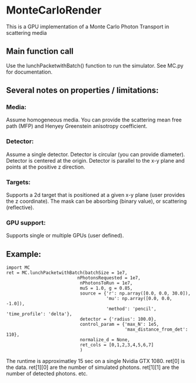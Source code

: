# MonteCarloRender

This is a GPU implementation of a Monte Carlo Photon Transport in scattering media


## Main function call
  Use the lunchPacketwithBatch() function to run the simulator. See MC.py for documentation.
  
## Several notes on properties / limitations:
### Media:
 Assume homogeneous media. You can provide the scattering mean free path (MFP) and Henyey Greenstein anisotropy coefficient.

### Detector:
 Assume a single detector.
 Detector is circular (you can provide diameter).
 Detector is centered at the origin.
 Detector is parallel to the x-y plane and points at the positive z direction.

### Targets:
 Supports a 2d target that is positioned at a given x-y plane (user provides the z coordinate).
 The mask can be absorbing (binary value), or scattering (reflective).
 
### GPU support:
  Supports single or multiple GPUs (user defined).

## Example:
    import MC
    ret = MC.lunchPacketwithBatch(batchSize = 1e7,
                               nPhotonsRequested = 1e7,
                                nPhotonsToRun = 1e7,
                                muS = 1.0, g = 0.85,
                                source = {'r': np.array([0.0, 0.0, 30.0]),
                                          'mu': np.array([0.0, 0.0, -1.0]),
                                          'method': 'pencil', 'time_profile': 'delta'},
                                detector = {'radius': 100.0},
                                control_param = {'max_N': 1e5,
                                                 'max_distance_from_det': 110},
                                normalize_d = None,
                                ret_cols = [0,1,2,3,4,5,6,7]
                                )      
                                
  The runtime is approximatley 15 sec on a single Nvidia GTX 1080.
  ret[0] is the data.
  ret[1][0] are the number of simulated photons.
  ret[1][1] are the number of detected photons.
  etc.
